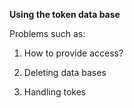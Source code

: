 **Using the token data base**

Problems such as:

1. How to provide access?

2. Deleting data bases

3. Handling tokes
